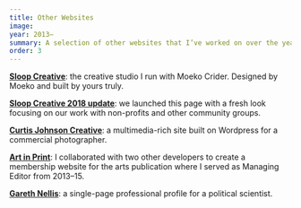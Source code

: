 ```yaml
---
title: Other Websites
image:
year: 2013–
summary: A selection of other websites that I’ve worked on over the years.
order: 3
---
```


**[Sloop Creative](http://www.sloopcreative.com/)**: the creative studio I run with Moeko Crider. Designed by Moeko and built by yours truly.

**[Sloop Creative 2018 update](http://www.sloopcreative.com/design-for-2018/)**: we launched this page with a fresh look focusing on our work with non-profits and other community groups.

**[Curtis Johnson Creative](http://curtisjohnsonphoto.com/)**: a multimedia-rich site built on Wordpress for a commercial photographer.

**[Art in Print](http://artinprint.org/)**: I collaborated with two other developers to create a membership website for the arts publication where I served as Managing Editor from 2013–15.

**[Gareth Nellis](http://www.garethnellis.com/)**: a single-page professional profile for a political scientist.
